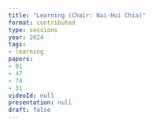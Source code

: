 ```yaml
---
title: "Learning (Chair: Nai-Hui Chia)"
format: contributed
type: sessions
year: 2024
tags:
- learning
papers:
- 91
- 47
- 74
- 31
videoId: null
presentation: null
draft: false
---
```

